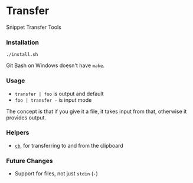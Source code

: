 # Transfer

Snippet Transfer Tools

### Installation

`./install.sh`

Git Bash on Windows doesn't have `make`.

### Usage

* `transfer | foo` is output and default
* `foo | transfer -` is input mode

The concept is that if you give it a file, it takes input from that,
otherwise it provides output.

### Helpers

* [`cb`](README_CB.md), for transferring to and from the clipboard

### Future Changes

* Support for files, not just `stdin` (`-`)

